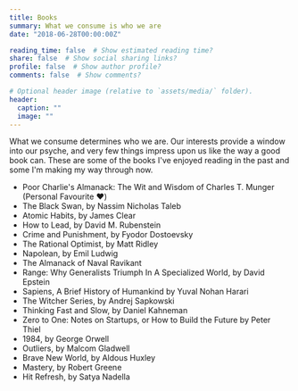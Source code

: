 ```yaml
---
title: Books
summary: What we consume is who we are
date: "2018-06-28T00:00:00Z"

reading_time: false  # Show estimated reading time?
share: false  # Show social sharing links?
profile: false  # Show author profile?
comments: false  # Show comments?

# Optional header image (relative to `assets/media/` folder).
header:
  caption: ""
  image: ""
---
```

What we consume determines who we are. Our interests provide a window into our psyche, and very few things impress upon us like the way a good book can. These are some of the books I've enjoyed reading in the past and some I'm making my way through now. 

* Poor Charlie's Almanack: The Wit and Wisdom of Charles T. Munger (Personal Favourite ❤️)
* The Black Swan, by Nassim Nicholas Taleb
* Atomic Habits, by James Clear
* How to Lead, by David M. Rubenstein
* Crime and Punishment, by Fyodor Dostoevsky
* The Rational Optimist, by Matt Ridley
* Napolean, by Emil Ludwig
* The Almanack of Naval Ravikant
* Range: Why Generalists Triumph In A Specialized World, by David Epstein
* Sapiens, A Brief History of Humankind by Yuval Nohan Harari
* The Witcher Series, by Andrej Sapkowski
* Thinking Fast and Slow, by Daniel Kahneman
* Zero to One: Notes on Startups, or How to Build the Future by Peter Thiel
* 1984, by George Orwell
* Outliers, by Malcom Gladwell
* Brave New World, by Aldous Huxley
* Mastery, by Robert Greene
* Hit Refresh, by Satya Nadella
